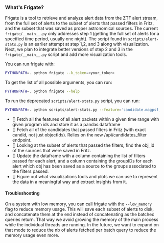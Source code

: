 ### What's Frigate?

Frigate is a tool to retrieve and analyze alert data from the ZTF alert stream, from the full set of alerts to the subset of alerts that passed filters in Fritz, and the subset that was saved as proper astronomical sources.
The current `frigate/__main__.py` only addresses step 1 (getting the full set of alerts for a specified time period, usually one night). The script found in `scripts/alert-stats.py` is an earlier attempt at step 1,2, and 3 along with visualization. Next, we plan to integrate better versions of step 2 and 3 in the `frigate/__main__.py` script and add more visualization tools.

You can run frigate with:

```bash
PYTHONPATH=. python frigate --k_token=<your_token>
```

To get the list of all possible arguments, you can run:

```bash
PYTHONPATH=. python frigate --help
```

To run the deprecated `scripts/alert-stats.py` script, you can run:

```bash
PYTHONPATH=. python scripts/alert-stats.py --feature='candidate.magpsf,candidate.sigmapsf' --programids=1,2 --plot=True --start=2460355.5 --nb_days=1 --sp_token=<your_sp_token> --sp_groupIDs=41 --sp_filterIDs=1 --nb_bins=1000 --k_token=<your_kowalski_token>
```

- [] Fetch all the features of all alert packets within a given time range with given program ids and store it as a pandas dataframe
- [] Fetch all of the candidates that passed filters in Fritz (with exact candid, not just objectIds). Relies on the new /api/candidates_filter endpoint.
- [] Looking at the subset of alerts that passed the filters, find the obj_id of the sources that were saved in Fritz.
- [] Update the dataframe with a column containing the list of filters passed for each alert, and a column containing the groupIDs for each alert which obj has been saved as a source to the groups associated to the filters passed.
- [] Figure out what visualizations tools and plots we can use to represent the data in a meaningful way and extract insights from it.

#### Troubleshooting

On a system with low memory, you can call frigate with the `--low_memory` flag to reduce memory usage. This will save each subset of alerts to disk, and concatenate them at the end instead of concatenating as the batched queries return. That way we avoid growing the memory of the main process while the individual threads are running. In the future, we want to expand on that mode to reduce the nb of alerts fetched per batch query to reduce the memory usage even more.
